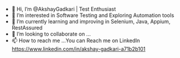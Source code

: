- 👋 Hi, I’m @AkshayGadkari | Test Enthusiast
- 👀 I’m interested in Software Testing and Exploring Automation tools 
- 🌱 I’m currently learning and improving in Selenium, Java, Appium, RestAssured
- 💞️ I’m looking to collaborate on ...
- 📫 How to reach me ...You can Reach me on LinkedIn https://www.linkedin.com/in/akshay-gadkari-a71b2b101


<!---
AkshayGadkari/AkshayGadkari is a ✨ special ✨ repository because its `README.md` (this file) appears on your GitHub profile.
You can click the Preview link to take a look at your changes.
--->
